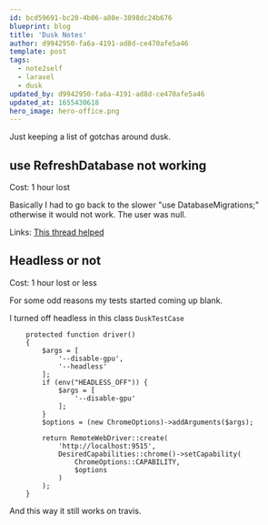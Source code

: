 ```yaml
---
id: bcd59691-bc20-4b06-a80e-3898dc24b676
blueprint: blog
title: 'Dusk Notes'
author: d9942950-fa6a-4191-ad8d-ce470afe5a46
template: post
tags:
  - note2self
  - laravel
  - dusk
updated_by: d9942950-fa6a-4191-ad8d-ce470afe5a46
updated_at: 1655430618
hero_image: hero-office.png
---
```

Just keeping a list of gotchas around dusk.


## use RefreshDatabase not working

Cost: 1 hour lost

Basically I had to go back to the slower "use DatabaseMigrations;" otherwise it would not work. The user was null.  

Links:
[This thread helped](https://laracasts.com/discuss/channels/testing/dusk-problem-databasetransactions)


## Headless or not

Cost: 1 hour lost or less

For some odd reasons my tests started coming up blank.

I turned off headless in this class `DuskTestCase`

```
    protected function driver()
    {
        $args = [
            '--disable-gpu',
            '--headless'
        ];
        if (env("HEADLESS_OFF")) {
            $args = [
                '--disable-gpu'
            ];
        }
        $options = (new ChromeOptions)->addArguments($args);

        return RemoteWebDriver::create(
            'http://localhost:9515',
            DesiredCapabilities::chrome()->setCapability(
                ChromeOptions::CAPABILITY,
                $options
            )
        );
    }
```

And this way it still works on travis.